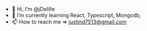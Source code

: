 - 👋 Hi, I’m @jDelille
- 🌱 I’m currently learning React, Typescript, Mongodb, 
- 📫 How to reach me => justind7513@gmail.com

<!---
jDelille/jDelille is a ✨ special ✨ repository because its `README.md` (this file) appears on your GitHub profile.
You can click the Preview link to take a look at your changes.
--->
